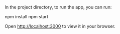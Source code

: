 In the project directory, to run the app, you can run:

npm install
npm start

Open [http://localhost:3000](http://localhost:3000) to view it in your browser.
